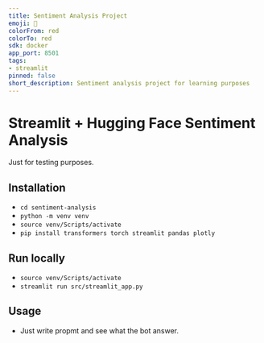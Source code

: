```yaml
---
title: Sentiment Analysis Project
emoji: 🚀
colorFrom: red
colorTo: red
sdk: docker
app_port: 8501
tags:
- streamlit
pinned: false
short_description: Sentiment analysis project for learning purposes
---
```


# Streamlit + Hugging Face Sentiment Analysis

Just for testing purposes.

## Installation

- ```cd sentiment-analysis```
- ```python -m venv venv```
- ```source venv/Scripts/activate```
- ```pip install transformers torch streamlit pandas plotly```

## Run locally
 
- ```source venv/Scripts/activate```
- ```streamlit run src/streamlit_app.py```

## Usage 

- Just write propmt and see what the bot answer.